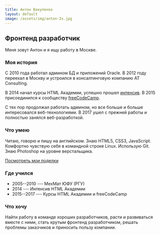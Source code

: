 ```yaml
---
title: Антон Вакуленко
layout: default
image: /assets/img/anton-2x.jpg
---
```


## Фронтенд разработчик

Меня зовут Антон и я ищу работу в Москве.

### Моя история

С 2010 года работал админом БД и приложений Oracle. В 2012 году переехал в
Москву и&nbsp;устроился в консалтинговую компанию AT Consulting.

В&nbsp;2014 начал курсы HTML Академии, успешно прошел [интенсив](https://htmlacademy.ru/profile/vzhikness).
В&nbsp;2015 присоединился к сообществу [freeCodeCamp](https://www.freecodecamp.org/vzhikness).

С тех пор продолжал работать админом, но все больше и больше интересовался
веб-технологиями. В 2017 ушел с&nbsp;прежней работы и полностью занялся веб-разработкой.

### Что умею

Читаю, говорю и&nbsp;пишу на английском. Знаю HTML5, CSS3, JavaScript.
Комфортно чувствую себя в&nbsp;командной строке Linux. Использую Git.
Знаю Photoshop на уровне верстальщика.

[Посмотреть мои поделки](projects)

### Где учился

- 2005--2010 --- МехМат ЮФУ (РГУ)
- 2014 --- Интенсив HTML Академии
- 2015--2017 --- Курсы HTML Академии и freeCodeCamp

### Что хочу

Найти работу в команде хороших разработчиков, расти и&nbsp;развиваться вместе
с&nbsp;ними, стать крутым фронтенд разработчиком, решать проблемы заказчиков и
приносить пользу компании.
